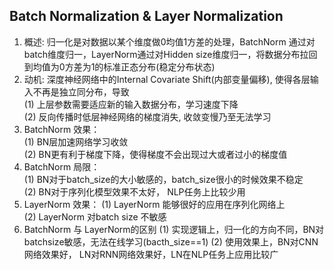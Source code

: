 Batch Normalization & Layer Normalization
-----------------------------------------
01. 概述: 归一化是对数据以某个维度做0均值1方差的处理，BatchNorm 通过对batch维度归一，LayerNorm通过对Hidden size维度归一，将数据分布拉回到均值为0方差为1的标准正态分布(稳定分布状态)
02. 动机: 深度神经网络中的Internal Covariate Shift(内部变量偏移), 使得各层输入不再是独立同分布，导致  
(1) 上层参数需要适应新的输入数据分布，学习速度下降  
(2) 反向传播时低层神经网络的梯度消失, 收敛变慢乃至无法学习
03. BatchNorm 效果：  
(1) BN层加速网络学习收敛  
(2) BN更有利于梯度下降，使得梯度不会出现过大或者过小的梯度值  
04. BatchNorm 局限：  
(1) BN对于batch_size的大小敏感的，batch_size很小的时候效果不稳定  
(2) BN对于序列化模型效果不太好， NLP任务上比较少用
05. LayerNorm 效果：
(1) LayerNorm 能够很好的应用在序列化网络上  
(2) LayerNorm 对batch size 不敏感
06. BatchNorm 与 LayerNorm的区别
(1) 实现逻辑上，归一化的方向不同，BN对batchsize敏感，无法在线学习(bacth_size==1)
(2) 使用效果上，BN对CNN网络效果好， LN对RNN网络效果好，LN在NLP任务上应用比较广